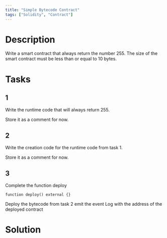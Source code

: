```yaml
---
title: "Simple Bytecode Contract"
tags: ["Solidity", "Contract"]
---
```


# Description

Write a smart contract that always return the number 255. The size of the smart contract must be less than or equal to 10 bytes.

# Tasks

## 1

Write the runtime code that will always return 255.

Store it as a comment for now.

## 2

Write the creation code for the runtime code from task 1.

Store it as a comment for now.

## 3

Complete the function deploy

```
function deploy() external {}
```

Deploy the bytecode from task 2
emit the event Log with the address of the deployed contract

# Solution

```sol

```
